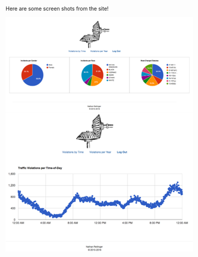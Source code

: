
Here are some screen shots from the site! 
      
![pie](https://github.com/nathanReitinger/MOOC-Curriculum/blob/master/classes/CS50x/Pset9%20Screens_0.png)
![timeline](https://github.com/nathanReitinger/MOOC-Curriculum/blob/master/classes/CS50x/Pset9%20Screens_1.png)
